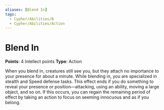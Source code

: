```yaml
---
aliases: [Blend In]
tags:
  - Cypher/Abilities/B
  - Cypher/Abilities/Action
---
```


# Blend In

**Points**: 4 Intellect points
**Type**: Action

When you blend in, creatures still see you, but they attach no importance to your presence for about a minute. While blending in, you are specialized in stealth and Speed defense tasks. This effect ends if you do something to reveal your presence or position—attacking, using an ability, moving a large object, and so on. If this occurs, you can regain the remaining period of effect by taking an action to focus on seeming innocuous and as if you belong.
